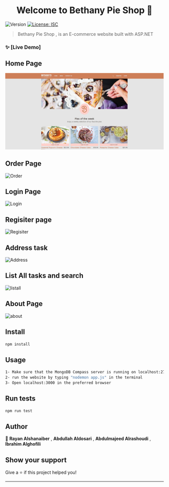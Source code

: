 <h1 align="center">Welcome to Bethany Pie Shop 👋</h1>
<p>
  <img alt="Version" src="https://img.shields.io/badge/version-1.0.0-blue.svg?cacheSeconds=2592000" />
  <a href="#" target="_blank">
    <img alt="License: ISC" src="https://img.shields.io/badge/License-ISC-yellow.svg" />
  </a>
</p>

> Bethany Pie Shop , is an E-commerce website built with ASP.NET 

### ✨ [Live Demo] 
## Home Page
![Home](assets/1.Home.JPG)
## Order Page
![Order]()
## Login Page
![Login]()
## Regisiter page
![Regisiter]()
## Address task
![Address]()

## List All tasks and search 
![listall]()


## About Page
![about](https://user-images.githubusercontent.com/66013192/216674163-f8b89f21-f985-44d9-a77c-b7ab7fa4129a.png)

## Install

```sh
npm install
```

## Usage

```sh
1- Make sure that the MongoDB Compass server is running on localhost:27017 
2- run the website by typing "nodemon app.js" in the terminal
3- Open localhost:3000 in the preferred browser
```

## Run tests

```sh
npm run test
```

## Author

👤 **Rayan Alshanaiber** , **Abdullah Aldosari** , **Abdulmajeed Alrashoudi** , **Ibrahim Alghofili**


## Show your support

Give a ⭐️ if this project helped you!

***
